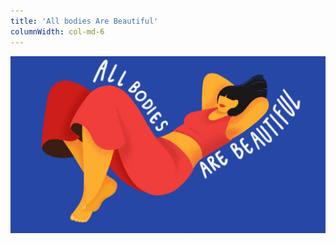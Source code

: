 ```yaml
---
title: 'All bodies Are Beautiful'
columnWidth: col-md-6
---
```


 ![All bodies are beautiful](not-shown-all-bodies-are-beautiful.JPG?cropResize=1296,3000)